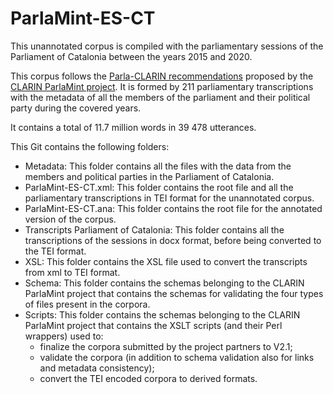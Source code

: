 # ParlaMint-ES-CT
This unannotated corpus is compiled with the parliamentary sessions of the Parliament of Catalonia between the years 2015 and 2020. 

This corpus follows the [Parla-CLARIN recommendations](https://clarin-eric.github.io/parla-clarin/) proposed by the [CLARIN ParlaMint
project](https://www.clarin.eu/content/parlamint-towards-comparable-parliamentary-corpora). It is formed by 211 parliamentary transcriptions with the metadata of all the members of the parliament and their political party during the covered years. 

It contains a total of 11.7 million words in 39 478 utterances.

This Git contains the following folders: 

* Metadata: This folder contains all the files with the data from the members and political parties in the Parliament of Catalonia.
* ParlaMint-ES-CT.xml: This folder contains the root file and all the parliamentary transcriptions in TEI format for the unannotated corpus. 
* ParlaMint-ES-CT.ana: This folder contains the root file for the annotated version of the corpus. 
* Transcripts Parliament of Catalonia: This folder contains all the transcriptions of the sessions in docx format, before being converted to the TEI format.
* XSL: This folder contains the XSL file used to convert the transcripts from xml to TEI format. 
* Schema: This folder contains the schemas belonging to the CLARIN ParlaMint project that contains the schemas for validating the four types of files present in the corpora.
* Scripts: This folder contains the schemas belonging to the CLARIN ParlaMint project that contains the XSLT scripts (and their Perl wrappers) used to:
   * finalize the corpora submitted by the project partners to V2.1;
   * validate the corpora (in addition to schema validation also for links and metadata consistency); 
   * convert the TEI encoded corpora to derived formats.

